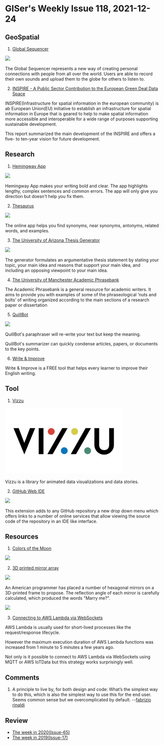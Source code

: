 # GISer's Weekly Issue 118, 2021-12-24

## GeoSpatial

1. [Global Sequencer](https://globalsequencer.com/)

![](https://cdn.beekka.com/blogimg/asset/202112/bg2021120805.webp)

The Global Sequencer represents a new way of creating personal connections with people from all over the world. Users are able to record their own sounds and upload them to the globe for others to listen to.

2. [INSPIRE - A Public Sector Contribution to the European Green Deal Data Space](https://www.researchgate.net/publication/355481941_INSPIRE_-_A_Public_Sector_Contribution_to_the_European_Green_Deal_Data_Space)

INSPIRE(Infrastructure for spatial information in the european community) is ab European Union(EU) initiative to establish an infrastructure for spatial information in Europe that is geared to help to make spatial information more accessible and interoperable for a wide range of purposes supporting sustainable development.

This report summarized the main development of the INSPIRE and offers a five- to ten-year vision for future development.

## Research

1. [Hemingway App](https://hemingwayapp.com/)

![](https://pic1.zhimg.com/80/v2-c4bea25dd0f1de51c8f4c697f2c7b2af_720w.jpg?source=1940ef5c)

Hemingway App makes your writing bold and clear. The app highlights lengthy, complex sentences and common errors. The app will only give you direction but doesn't help you fix them.

2. [Thesaurus](https://www.thesaurus.com/)

![](https://pica.zhimg.com/80/v2-6d30c7c8c98582eb5f245d7466c9e4f4_720w.jpg?source=1940ef5c)

The online app helps you find synonyms, near synonyms, antonyms, related words, and examples.

3. [The University of Arizona Thesis Generator](https://writingcenter.uagc.edu/thesis-generator)

![](https://pic2.zhimg.com/80/v2-a3210aaa1bf0be3e39bc65d25849c4c0_720w.jpg?source=1940ef5c)

The generator formulates an argumentative thesis statement by stating your topic, your main idea and reasons that support your main idea, and including an opposing viewpoint to your main idea.

4. [The University of Manchester Academic Phrasebank](https://www.phrasebank.manchester.ac.uk/)

The Academic Phrasebank is a general resource for academic writers. It aims to provide you with examples of some of the phraseological ‘nuts and bolts’ of writing organized according to the main sections of a research paper or dissertation

5. [QuillBot](https://quillbot.com/)

![](https://quillbot.com/help/article_attachments/360100297794/mceclip1.png)

QuillBot's paraphraser will re-write your text but keep the meaning.

QuillBot's summarizer can quickly condense articles, papers, or documents to the key points.

6. [Write & Improve](https://writeandimprove.com/)

Write & Improve is a FREE tool that helps every learner to improve their English writing.

## Tool

1. [Vizzu](https://github.com/vizzuhq/vizzu-lib)

![](https://github.com/vizzuhq/vizzu-lib-doc/raw/main/docs/readme/infinite-60.gif)

Vizzu is a library for animated data visualizations and data stories.

2. [GitHub Web IDE](https://github.com/zvizvi/GitHub-Web-IDE)

![](https://cdn.beekka.com/blogimg/asset/202111/bg2021111504.jpg)

This extension adds to any GitHub repository a new drop down menu which offers links to a number of online services that allow viewing the source code of the repository in an IDE like interface.

## Resources

1. [Colors of the Moon](https://greenflash.photo/greenflash-gallery/greenflash-gallery/portfolio/colors-of-the-moon/)

![](https://greenflash.photo/wp-content/uploads/2020/11/Colors-of-the-Moon-619x639.jpeg)

2. [3D printed mirror array](https://github.com/bencbartlett/3D-printed-mirror-array)

![](https://github.com/bencbartlett/3D-printed-mirror-array/raw/main/img/IMG_3009.jpeg)

An American programmer has placed a number of hexagonal mirrors on a 3D-printed frame to propose. The reflection angle of each mirror is carefully calculated, which produced the words "Marry me?".

![](https://cdn.beekka.com/blogimg/asset/202111/bg2021111208.jpg)

3. [Connecting to AWS Lambda via WebSockets](https://menubar.io/connecting-to-aws-lambda-via-websockets)

AWS Lambda is usually used for short-lived processes like the request/response lifecycle.

However the maximum execution duration of AWS Lambda functions was increased from 1 minute to 5 minutes a few years ago.

Not only is it possible to connect to AWS Lambda via WebSockets using MQTT or AWS IoTData but this strategy works surprisingly well.

## Comments

1.  A principle to live by, for both design and code: What’s the simplest way to do this, which is also the simplest way to use this for the end user. Seems common sense but we overcomplicated by default.
    --[fabrizio rinaldi](https://twitter.com/linuz90/status/1473640958168293388)

## Review

- [The week in 2020(Issue-65)](https://github.com/lkcozy/weekly/blob/master/docs/2020/issue-65.md)
- [The week in 2019(Issue-17)](https://github.com/lkcozy/weekly/blob/master/docs/2019/issue-17.md)
